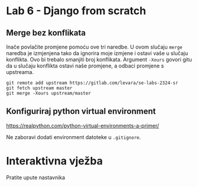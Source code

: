# Lab 6 - Django from scratch

## Merge bez konflikata

Inače povlačite promjene pomoću ove tri naredbe. U ovom slučaju `merge` naredba je izmjenjena tako da ignorira moje izmjene i ostavi vaše u slučaju konflikta. Ovo bi trebalo smanjiti broj konflikata.
Argument ` -Xours ` govori gitu da u slučaju konflikta ostavi naše promjene, a odbaci promjene s upstreama.


```
git remote add upstream https://gitlab.com/levara/se-labs-2324-sr
git fetch upstream master
git merge -Xours upstream/master

```



## Konfiguriraj python virtual environment 

https://realpython.com/python-virtual-environments-a-primer/

Ne zaboravi dodati environment datoteke u ` .gitignore `.


#  Interaktivna vježba

Pratite upute nastavnika
